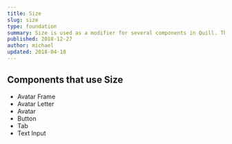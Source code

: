 ```yaml
---
title: Size
slug: size
type: foundation
summary: Size is used as a modifier for several components in Quill. There are currently 6 options for size - Micro, Mini, Small, Regular, Large, and Jumbo. Micro has a height of 1rem, Mini has a height of 1.5rem, Small has a height of 2rem, Regular has a height of 2.5rem, Large has a height of 3rem, and Jumbo has a height of 5rem. Not all components that offer a size modifier give the option for all 5 sizes. For example, the tabs component has sizes of regular and large, and the buttons component only offers sizes of small, regular, and large.
published: 2018-12-27
author: michael
updated: 2018-04-18
---
```


## Components that use Size
* Avatar Frame
* Avatar Letter
* Avatar
* Button
* Tab
* Text Input